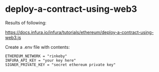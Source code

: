 # deploy-a-contract-using-web3

Results of following:

https://docs.infura.io/infura/tutorials/ethereum/deploy-a-contract-using-web3.js

Create a .env file with contents:
```
ETHEREUM_NETWORK = "rinkeby"
INFURA_API_KEY = "your key here"
SIGNER_PRIVATE_KEY = "secret ethereum private key"
```

